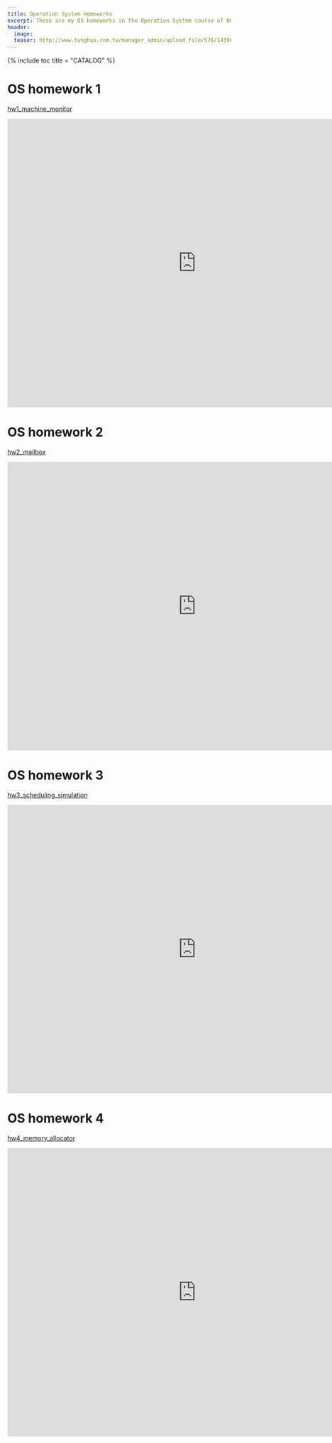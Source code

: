 ```yaml
---
title: Operation System Homeworks
excerpt: These are my OS homeworks in the Operation System course of NCKU CSIE.
header:
  image: 
  teaser: http://www.tunghua.com.tw/manager_admin/upload_file/576/143969444535764.jpg
---
```


{% include toc title = "CATALOG" %}
</br>

# OS homework 1

[hw1_machine_monitor](https://github.com/Min-Sheng/hw1_machine_monitor)

<iframe src="https://docs.google.com/viewer?srcid=1fyOr3IQfBsny2BJ1gXoEK96aDsCpGoT1&pid=explorer&efh=false&a=v&chrome=false&embedded=true" style="width:850px; height:650px;" frameborder="0"></iframe>

# OS homework 2

[hw2_mailbox](https://github.com/Min-Sheng/hw2_mailbox)

<iframe src="https://docs.google.com/viewer?srcid=1DeaPxX8tgWwhhXT5b8GoGesRijTmjZmf&pid=explorer&efh=false&a=v&chrome=false&embedded=true" style="width:850px; height:650px;" frameborder="0"></iframe>

# OS homework 3

[hw3_scheduling_simulation](https://github.com/Min-Sheng/hw3_scheduling_simulation)

<iframe src="https://docs.google.com/viewer?srcid=12pvxEBoWIsYkIO9Fx7-kHclUWLVnVmOK&pid=explorer&efh=false&a=v&chrome=false&embedded=true" style="width:850px; height:650px;" frameborder="0"></iframe>

# OS homework 4

[hw4_memory_allocator](https://github.com/Min-Sheng/hw4_memory_allocator)

<iframe src="https://docs.google.com/viewer?srcid=1zV1lB-9DvVbI5MzsyWF5KxS8-js9AkV3&pid=explorer&efh=false&a=v&chrome=false&embedded=true" style="width:850px; height:650px;" frameborder="0"></iframe>

